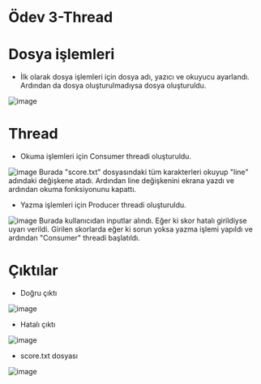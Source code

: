 # Ödev 3-Thread

# Dosya işlemleri

- İlk olarak dosya işlemleri için dosya adı, yazıcı ve okuyucu ayarlandı. Ardından da dosya oluşturulmadıysa dosya oluşturuldu.

![image](https://user-images.githubusercontent.com/107641642/175662890-19a4399c-76cb-4a53-aa84-5cae5eeb33c3.png)

# Thread

- Okuma işlemleri için Consumer threadi oluşturuldu.

![image](https://user-images.githubusercontent.com/107641642/175662998-053c2671-9ce0-4522-90b0-dc52cb92af4b.png)
Burada "score.txt" dosyasındaki tüm karakterleri okuyup "line" adındaki değişkene atadı. Ardından line değişkenini
ekrana yazdı ve ardından okuma fonksiyonunu kapattı.

- Yazma işlemleri için Producer threadi oluşturuldu.

![image](https://user-images.githubusercontent.com/107641642/175663278-4d0861a8-151e-45c5-af63-6b0b715fbe73.png)
Burada kullanıcıdan inputlar alındı. Eğer ki skor hatalı girildiyse uyarı verildi. Girilen skorlarda eğer ki sorun
yoksa yazma işlemi yapıldı ve ardından "Consumer" threadi başlatıldı.

# Çıktılar

- Doğru çıktı

![image](https://user-images.githubusercontent.com/107641642/175663518-0c6b2557-6350-4c7c-b9c1-7c90494cd24c.png)

- Hatalı çıktı

![image](https://user-images.githubusercontent.com/107641642/175663619-5cc57909-3f53-4fa1-bcdf-d053a1161939.png)

- score.txt dosyası

![image](https://user-images.githubusercontent.com/107641642/175663752-43eef8c9-882f-4171-bdbf-7e9007fbc9c6.png)
